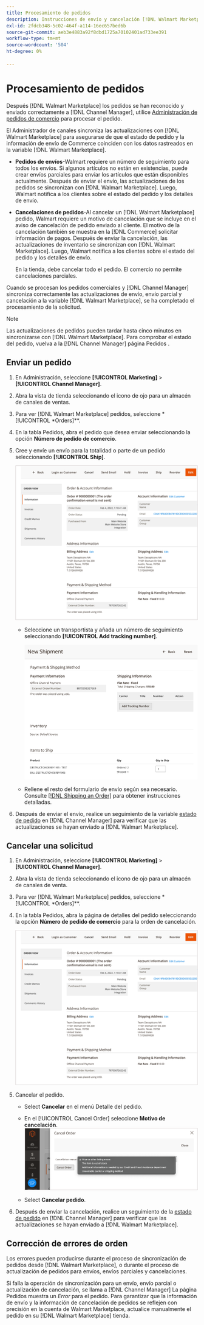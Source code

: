 ```yaml
---
title: Procesamiento de pedidos
description: Instrucciones de envío y cancelación [!DNL Walmart Marketplace] pedidos de Adobe Commerce y Magento Open Source.
exl-id: 2fdcb348-5c02-464f-a114-16ec657bed6b
source-git-commit: aeb3e4883a92f8dbd1725a70102401ad733ee391
workflow-type: tm+mt
source-wordcount: '504'
ht-degree: 0%

---
```


# Procesamiento de pedidos

Después [!DNL Walmart Marketplace] los pedidos se han reconocido y enviado correctamente a [!DNL Channel Manager], utilice [Administración de pedidos de comercio](https://docs.magento.com/user-guide/sales/orders-workspace.html) para procesar el pedido.

El Administrador de canales sincroniza las actualizaciones con [!DNL Walmart Marketplace] para asegurarse de que el estado de pedido y la información de envío de Commerce coinciden con los datos rastreados en la variable [!DNL Walmart Marketplace].

* **Pedidos de envíos**-Walmart requiere un número de seguimiento para todos los envíos. Si algunos artículos no están en existencias, puede crear envíos parciales para enviar los artículos que están disponibles actualmente. Después de enviar el envío, las actualizaciones de los pedidos se sincronizan con [!DNL Walmart Marketplace]. Luego, Walmart notifica a los clientes sobre el estado del pedido y los detalles de envío.

* **Cancelaciones de pedidos**-Al cancelar un [!DNL Walmart Marketplace] pedido, Walmart requiere un motivo de cancelación que se incluye en el aviso de cancelación de pedido enviado al cliente. El motivo de la cancelación también se muestra en la [!DNL Commerce] solicitar información de pagos. Después de enviar la cancelación, las actualizaciones de inventario se sincronizan con [!DNL Walmart Marketplace]. Luego, Walmart notifica a los clientes sobre el estado del pedido y los detalles de envío.

   En la tienda, debe cancelar todo el pedido. El comercio no permite cancelaciones parciales.

Cuando se procesan los pedidos comerciales y [!DNL Channel Manager] sincroniza correctamente las actualizaciones de envío, envío parcial y cancelación a la variable [!DNL Walmart Marketplace], se ha completado el procesamiento de la solicitud.

>[!NOTE]
>
> Las actualizaciones de pedidos pueden tardar hasta cinco minutos en sincronizarse con [!DNL Walmart Marketplace]. Para comprobar el estado del pedido, vuelva a la [!DNL Channel Manager] página Pedidos .

## Enviar un pedido

1. En Administración, seleccione **[!UICONTROL Marketing]** > **[!UICONTROL Channel Manager]**.

1. Abra la vista de tienda seleccionando el icono de ojo para un almacén de canales de ventas.

1. Para ver [!DNL Walmart Marketplace] pedidos, seleccione *[!UICONTROL *Orders]**.

1. En la tabla Pedidos, abra el pedido que desea enviar seleccionando la opción **Número de pedido de comercio**.

1. Cree y envíe un envío para la totalidad o parte de un pedido seleccionando **[!UICONTROL Ship]**.

   ![Vista de detalles de pedidos de comercio para un [!DNL Walmart Marketplace] pedido](assets/order-detail-with-external-order-id.png)

   * Seleccione un transportista y añada un número de seguimiento seleccionando **[!UICONTROL Add tracking number]**.

      ![Vista de detalles de pedidos de comercio para un [!DNL Walmart Marketplace] pedido](assets/order-shipment-add-tracking-number.png)


   * Rellene el resto del formulario de envío según sea necesario. Consulte [[!DNL Shipping an Order]](https://docs.magento.com/user-guide/sales/order-ship.html) para obtener instrucciones detalladas.

1. Después de enviar el envío, realice un seguimiento de la variable [estado de pedido](manage-orders.md#about-order-status) en [!DNL Channel Manager] para verificar que las actualizaciones se hayan enviado a [!DNL Walmart Marketplace].

## Cancelar una solicitud

1. En Administración, seleccione **[!UICONTROL Marketing]** > **[!UICONTROL Channel Manager]**.

1. Abra la vista de tienda seleccionando el icono de ojo para un almacén de canales de venta.

1. Para ver [!DNL Walmart Marketplace] pedidos, seleccione *[!UICONTROL *Orders]**.

1. En la tabla Pedidos, abra la página de detalles del pedido seleccionando la opción **Número de pedido de comercio** para la orden de cancelación.

   ![Vista de detalles de pedidos de comercio para un[!DNL Walmart Marketplace]pedido](assets/order-detail-with-external-order-id.png)

1. Cancelar el pedido.

   * Select **Cancelar** en el menú Detalle del pedido.

   * En el [!UICONTROL Cancel Order] seleccione **Motivo de cancelación**.
   ![Vista de detalles de pedidos de comercio para un [!DNL Walmart Marketplace] pedido](assets/cancel-order-reason-selector.png)

   * Select **Cancelar pedido**.


1. Después de enviar la cancelación, realice un seguimiento de la [estado de pedido](manage-orders.md#about-order-status) en [!DNL Channel Manager] para verificar que las actualizaciones se hayan enviado a [!DNL Walmart Marketplace].

## Corrección de errores de orden

Los errores pueden producirse durante el proceso de sincronización de pedidos desde [!DNL Walmart Marketplace], o durante el proceso de actualización de pedidos para envíos, envíos parciales y cancelaciones.

Si falla la operación de sincronización para un envío, envío parcial o actualización de cancelación, se llama a [!DNL Channel Manager] La página Pedidos muestra un _Error_ para el pedido. Para garantizar que la información de envío y la información de cancelación de pedidos se reflejen con precisión en la cuenta de Walmart Marketplace, actualice manualmente el pedido en su [!DNL Walmart Marketplace] tienda.


